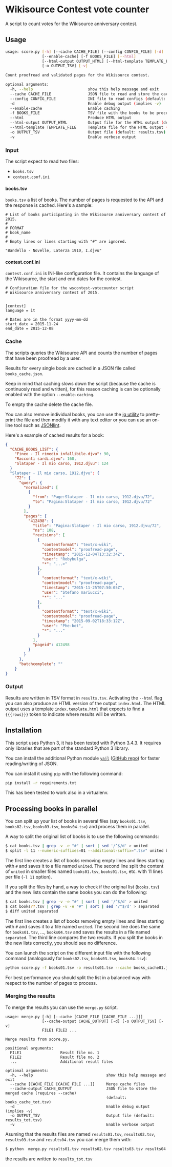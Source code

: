 # Wikisource Contest vote counter

A script to count votes for the Wikisource anniversary contest.

## Usage
```bash
usage: score.py [-h] [--cache CACHE_FILE] [--config CONFIG_FILE] [-d]
                [--enable-cache] [-f BOOKS_FILE] [--html]
                [--html-output OUTPUT_HTML] [--html-template TEMPLATE_FILE]
                [-o OUTPUT_TSV] [-v]

Count proofread and validated pages for the Wikisource contest.

optional arguments:
  -h, --help                        show this help message and exit
  --cache CACHE_FILE                JSON file to read and store the cache (default: books_cache.json)
  --config CONFIG_FILE              INI file to read configs (default: contest.conf.ini)
  -d                                Enable debug output (implies -v)
  --enable-cache                    Enable caching
  -f BOOKS_FILE                     TSV file with the books to be processed (default: books.tsv)
  --html                            Produce HTML output
  --html-output OUTPUT_HTML         Output file for the HTML output (default: index.html)
  --html-template TEMPLATE_FILE     Template file for the HTML output (default: index.template.html)
  -o OUTPUT_TSV                     Output file (default: results.tsv)
  -v                                Enable verbose output
```

### Input
The script expect to read two files:
* `books.tsv`
* `contest.conf.ini`

#### books.tsv
`books.tsv` a list of books. The number of pages is requested to the API and the response is cached.
Here's a sample:
```
# List of books participating in the Wikisource anniversary contest of 2015.
#
# FORMAT
# book_name
#
# Empty lines or lines starting with "#" are ignored.

"Bandello - Novelle, Laterza 1910, I.djvu"
```

#### contest.conf.ini
`contest.conf.ini` is INI-like configuration file.
It contains the language of the Wikisource, the start and end dates for the contest.

```
# Confiuration file for the wscontest-votecounter script
# Wikisource anniversary contest of 2015.


[contest]
language = it

# Dates are in the format yyyy-mm-dd
start_date = 2015-11-24
end_date = 2015-12-08
```

### Cache
The scripts queries the Wikisource API and counts the number of pages that have
been proofread by a user.

Results for every single book are cached in a JSON file called `books_cache.json`.

Keep in mind that caching slows down the script (because the cache is continuosly
read and written), for this reason caching is can be optionally enabled with the
option `--enable-caching`.

To empty the cache delete the cache file.

You can also remove individual books, you can use the [jq utility](https://stedolan.github.io/jq)
to pretty-print the file and then modify it with any text editor or you can use
an on-line tool such as [JSONlint](http://jsonlint.com/).

Here's a example of cached results for a book: 
```json
{
  "CACHE_BOOKS_LIST": {
    "Fineo - Il rimedio infallibile.djvu": 90,
    "Racconti sardi.djvu": 168,
    "Slataper - Il mio carso, 1912.djvu": 124
  }
  "Slataper - Il mio carso, 1912.djvu": {
    "72": {
      "query": {
        "normalized": [
          {
            "from": "Page:Slataper - Il mio carso, 1912.djvu/72",
            "to": "Pagina:Slataper - Il mio carso, 1912.djvu/72"
          }
        ],
        "pages": {
          "412498": {
            "title": "Pagina:Slataper - Il mio carso, 1912.djvu/72",
            "ns": 108,
            "revisions": [
              {
                "contentformat": "text/x-wiki",
                "contentmodel": "proofread-page",
                "timestamp": "2015-12-04T13:32:34Z",
                "user": "Robybulga",
                "*": "...>"
              },
              {
                "contentformat": "text/x-wiki",
                "contentmodel": "proofread-page",
                "timestamp": "2015-11-25T07:50:05Z",
                "user": "Stefano mariucci",
                "*": "..."
              },
              {
                "contentformat": "text/x-wiki",
                "contentmodel": "proofread-page",
                "timestamp": "2015-09-02T18:33:12Z",
                "user": "Phe-bot",
                "*": "..."
              }
            ],
            "pageid": 412498
          }
        }
      },
      "batchcomplete": ""
    }
}
```

### Output
Results are written in TSV format in `results.tsv`. Activating the `--html` flag you can
also produce an HTML version of the output `index.html`.
The HTML output uses a template `index.template.html` that expects to find a `{{{rows}}}`
token to indicate where results will be written.

## Installation

This script uses Python 3, it has been tested with Python 3.4.3.
It requires only libraries that are part of the standard Python 3 library.

You can install the additional Python module [`yajl`](https://pypi.python.org/pypi/yajl/0.3.5)
([GitHub repo](https://github.com/rtyler/py-yajl/)) for faster reading/writing of JSON.

You can install it using `pip` with the following command:
```bash
pip install -r requirements.txt
```
This has been tested to work also in a virtualenv.

## Processing books in parallel

You can split up your list of books in several files (say `books01.tsv`, `books02.tsv`,
`books03.tsv`, `books04.tsv`) and process them in parallel.

A way to split the original list of books is to use the following commands:
```bash
$ cat books.tsv | grep -v -e "#" | sort | sed '/^$/d' > united
$ split -l 11 --numeric-suffixes=01 --additional-suffix=".tsv" united books
```
The first line creates a list of books removing empty lines and lines starting with `#`
and saves it to a file named `united`. The second line split the content of `united`
in smaller files named `books01.tsv`, `books01.tsv`, etc. with 11 lines per file
(`-l 11` option).

If you split the files by hand, a way to check if the original list (`books.tsv`) and
the new lists contain the same books you can do the following:

```bash
$ cat books.tsv | grep -v -e "#" | sort | sed '/^$/d' > united
$ cat books??.tsv | grep -v -e "#" | sort | sed '/^$/d' > separated
$ diff united separated
```
The first line creates a list of books removing empty lines and lines starting with `#`
and saves it to a file named `united`. The second line does the same for `books01.tsv`, ...,
`books04.tsv` and saves the results in a file named `separated`.
The third line compares the two results. If you split the books in the new lists correctly,
you should see no difference.

You can launch the script on the different input file with the following command
(analogously for `books02.tsv`, `books03.tsv`, `books04.tsv`):
```bash
python score.py -f books01.tsv -o results01.tsv --cache books_cache01.json
```

For best performance you should split the list in a balanced way with respect to the number
of pages to process.

### Merging the results

To merge the results you can use the `merge.py` script.
```
usage: merge.py [-h] [--cache [CACHE_FILE [CACHE_FILE ...]]]
                [--cache-output CACHE_OUTPUT] [-d] [-o OUTPUT_TSV] [-v]
                FILE1 FILE2 ...

Merge results from score.py.

positional arguments:
  FILE1                 Result file no. 1
  FILE2                 Result file no. 2
  ...                   Additional result files

optional arguments:
  -h, --help                                show this help message and exit
  --cache [CACHE_FILE [CACHE_FILE ...]]     Merge cache files
  --cache-output CACHE_OUTPUT               JSON file to store the merged cache (requires --cache)
                                            (default: books_cache_tot.tsv)
  -d                                        Enable debug output (implies -v)
  -o OUTPUT_TSV                             Output file (default: results_tot.tsv)
  -v                                        Enable verbose output
```

Asuming that the results files are named `results01.tsv`, `results02.tsv`, `results03.tsv`
and `results04.tsv` you can merge them with:
```bash
$ python  merge.py results01.tsv results02.tsv results03.tsv results04.tsv
```
the results are written to `results_tot.tsv`
